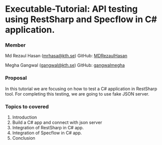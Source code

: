 # Executable-Tutorial: API testing using RestSharp and Specflow in C# application.

### Member

Md Rezaul Hasan (mrhasa@kth.se)
GitHub: [MDRezaulHasan](https://github.com/MDRezaulHasan/)

Megha Gangwal (gangwal@kth.se)
GitHub: [gangwalmegha](https://github.com/gangwalmegha/)

### Proposal

In this tutorial we are focusing on how to test a C# application in RestSharp tool. For completing this testing, we are going to use fake JSON server. 

### Topics to covered

1. Introduction
2. Build a C# app and connect with json server
3. Integration of RestSharp in C# app.
4. Integration of Specflow in C# app.
5. Conclusion
